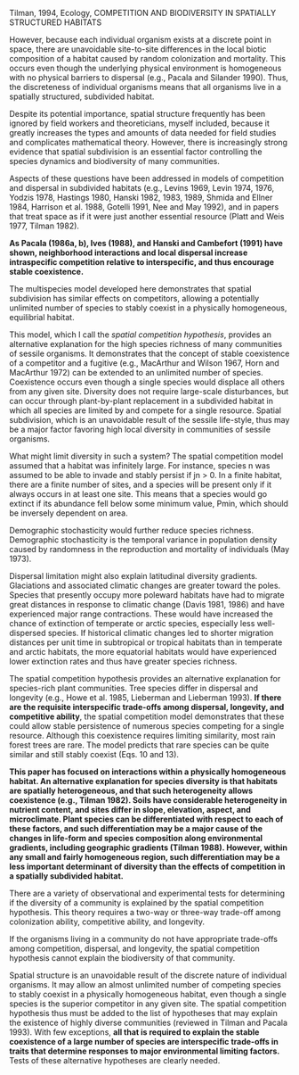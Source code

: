 Tilman, 1994, Ecology, COMPETITION AND BIODIVERSITY IN SPATIALLY STRUCTURED HABITATS

However, because each individual organism exists at a discrete point in space, there are unavoidable site-to-site differences in the local biotic composition of a habitat caused by random colonization and mortality. This occurs even though the underlying physical environment is homogeneous with no physical barriers to dispersal (e.g., Pacala and Silander 1990). Thus, the discreteness of individual organisms means that all organisms live in a spatially structured, subdivided habitat.

Despite its potential importance, spatial structure frequently has been ignored by field workers and theoreticians, myself included, because it greatly increases the types and amounts of data needed for field studies and complicates mathematical theory. However, there is increasingly strong evidence that spatial subdivision is an essential factor controlling the species dynamics and biodiversity of many communities.

Aspects of these questions have been addressed in models of competition and dispersal in subdivided habitats (e.g., Levins 1969, Levin 1974, 1976, Yodzis 1978, Hastings 1980, Hanski 1982, 1983, 1989, Shmida and Ellner 1984, Harrison et al. 1988, Gotelli 1991, Nee and May 1992), and in papers that treat space as if it were just another essential resource (Platt and Weis 1977, Tilman 1982).

**As Pacala (1986a, b), Ives (1988), and Hanski and Cambefort (1991) have shown, neighborhood interactions and local dispersal increase intraspecific competition relative to interspecific, and thus encourage stable coexistence.**

The multispecies model developed here demonstrates that spatial subdivision has similar effects on competitors, allowing a potentially unlimited number of species to stably coexist in a physically homogeneous, equilibrial habitat.

This model, which I call the _spatial competition hypothesis_, provides an alternative explanation for the high species richness of many communities of sessile organisms. It demonstrates that the concept of stable coexistence of a competitor and a fugitive (e.g., MacArthur and Wilson 1967, Horn and MacArthur 1972) can be extended to an unlimited number of species. Coexistence occurs even though a single species would displace all others from any given site. Diversity does not require large-scale disturbances, but can occur through plant-by-plant replacement in a subdivided habitat in which all species are limited by and compete for a single resource. Spatial subdivision, which is an unavoidable result of the sessile life-style, thus may be a major factor favoring high local diversity in communities of sessile organisms.

What might limit diversity in such a system? The spatial competition model assumed that a habitat was infinitely large. For instance, species n was assumed to be able to invade and stably persist if jn > 0. In a finite habitat, there are a finite number of sites, and a species will be present only if it always occurs in at least one site. This means that a species would go extinct if its abundance fell below some minimum value, Pmin, which should be inversely dependent on area.

Demographic stochasticity would further reduce species richness. Demographic stochasticity is the temporal variance in population density caused by randomness in the reproduction and mortality of individuals (May 1973).

Dispersal limitation might also explain latitudinal diversity gradients. Glaciations and associated climatic changes are greater toward the poles. Species that presently occupy more poleward habitats have had to migrate great distances in response to climatic change (Davis 1981, 1986) and have experienced major range contractions. These would have increased the chance of extinction of temperate or arctic species, especially less well-dispersed species. If historical climatic changes led to shorter migration distances per unit time in subtropical or tropical habitats than in temperate and arctic habitats, the more equatorial habitats would have experienced lower extinction rates and thus have greater species richness.

The spatial competition hypothesis provides an alternative explanation for species-rich plant communities. Tree species differ in dispersal and longevity (e.g., Howe et al. 1985, Lieberman and Lieberman 1993). **If there are the requisite interspecific trade-offs among dispersal, longevity, and competitive ability**, the spatial competition model demonstrates that these could allow stable persistence of numerous species competing for a single resource. Although this coexistence requires limiting similarity, most rain forest trees are rare. The model predicts that rare species can be quite similar and still stably coexist (Eqs. 10 and 13).

**This paper has focused on interactions within a physically homogeneous habitat. An alternative explanation for species diversity is that habitats are spatially heterogeneous, and that such heterogeneity allows coexistence (e.g., Tilman 1982). Soils have considerable heterogeneity in nutrient content, and sites differ in slope, elevation, aspect, and microclimate. Plant species can be differentiated with respect to each of these factors, and such differentiation may be a major cause of the changes in life-form and species composition along environmental gradients, including geographic gradients (Tilman 1988). However, within any small and fairly homogeneous region, such differentiation may be a less important determinant of diversity than the effects of competition in a spatially subdivided habitat.**

There are a variety of observational and experimental tests for determining if the diversity of a community is explained by the spatial competition hypothesis. This theory requires a two-way or three-way trade-off among colonization ability, competitive ability, and longevity.

If the organisms living in a community do not have appropriate trade-offs among competition, dispersal, and longevity, the spatial competition hypothesis cannot explain the biodiversity of that community.

Spatial structure is an unavoidable result of the discrete nature of individual organisms. It may allow an almost unlimited number of competing species to stably coexist in a physically homogeneous habitat, even though a single species is the superior competitor in any given site. The spatial competition hypothesis thus must be added to the list of hypotheses that may explain the existence of highly diverse communities (reviewed in Tilman and Pacala 1993). With few exceptions, **all that is required to explain the stable coexistence of a large number of species are interspecific trade-offs in traits that determine responses to major environmental limiting factors.** Tests of these alternative hypotheses are clearly needed.